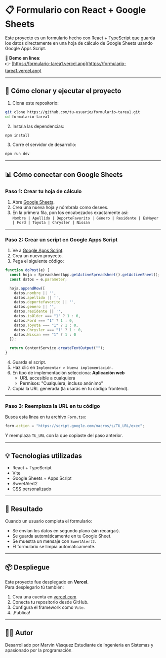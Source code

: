 # 📋 Formulario con React + Google Sheets

Este proyecto es un formulario hecho con React + TypeScript que guarda los datos directamente en una hoja de cálculo de Google Sheets usando Google Apps Script.

🔗 **Demo en línea**:  
👉 [https://formulario-tarea1.vercel.app](https://formulario-tarea1.vercel.app)

---

## 🚀 Cómo clonar y ejecutar el proyecto

1. Clona este repositorio:

```bash
git clone https://github.com/tu-usuario/formulario-tarea1.git
cd formulario-tarea1
```

2. Instala las dependencias:

```bash
npm install
```

3. Corre el servidor de desarrollo:

```bash
npm run dev
```

---

## 📊 Cómo conectar con Google Sheets

### Paso 1: Crear tu hoja de cálculo

1. Abre [Google Sheets](https://sheets.google.com).
2. Crea una nueva hoja y nómbrala como desees.
3. En la primera fila, pon los encabezados exactamente así:  
   `Nombre | Apellido | DeporteFavorito | Género | Residente | EsMayor | Ford | Toyota | Chrysler | Nissan`

---

### Paso 2: Crear un script en Google Apps Script

1. Ve a [Google Apps Script](https://script.google.com).
2. Crea un nuevo proyecto.
3. Pega el siguiente código:

```js
function doPost(e) {
  const hoja = SpreadsheetApp.getActiveSpreadsheet().getActiveSheet();
  const datos = e.parameter;

  hoja.appendRow([
    datos.nombre || '',
    datos.apellido || '',
    datos.deportefavorito || '',
    datos.genero || '',
    datos.residente || '',
    datos.isOlder === "1" ? 1 : 0,
    datos.Ford === "1" ? 1 : 0,
    datos.Toyota === "1" ? 1 : 0,
    datos.Chrysler === "1" ? 1 : 0,
    datos.Nissan === "1" ? 1 : 0
  ]);

  return ContentService.createTextOutput("");
}
```

4. Guarda el script.
5. Haz clic en `Implementar > Nueva implementación`.
6. En tipo de implementación selecciona: **Aplicación web**
   - URL accesible a cualquiera
   - Permisos: "Cualquiera, incluso anónimo"
7. Copia la URL generada (la usarás en tu código frontend).

---

### Paso 3: Reemplaza la URL en tu código

Busca esta línea en tu archivo `Form.tsx`:

```ts
form.action = "https://script.google.com/macros/s/TU_URL/exec";
```

Y reemplaza `TU_URL` con la que copiaste del paso anterior.

---

## 💡 Tecnologías utilizadas

- React + TypeScript
- Vite
- Google Sheets + Apps Script
- SweetAlert2
- CSS personalizado

---

## 🧪 Resultado

Cuando un usuario completa el formulario:
- Se envían los datos en segundo plano (sin recargar).
- Se guarda automáticamente en tu Google Sheet.
- Se muestra un mensaje con `SweetAlert2`.
- El formulario se limpia automáticamente.

---

## 📦 Despliegue

Este proyecto fue desplegado en **Vercel**.  
Para desplegarlo tú también:

1. Crea una cuenta en [vercel.com](https://vercel.com).
2. Conecta tu repositorio desde GitHub.
3. Configura el framework como `Vite`.
4. ¡Publica!

---

## 👨‍💻 Autor

Desarrollado por Marvin Vásquez 
Estudiante de Ingeniería en Sistemas y apasionado por la programación.

